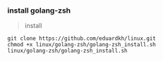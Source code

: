 ### install golang-zsh

> install

```
git clone https://github.com/eduardkh/linux.git
chmod +x linux/golang-zsh/golang-zsh_install.sh
linux/golang-zsh/golang-zsh_install.sh
```